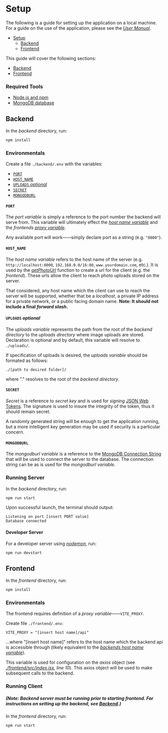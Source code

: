 # Setup
The following is a guide for setting up the application on a local machine. For a guide on the use of the application, please see the [*User Manual*](https://www.github.com/mario-florio/social-media-app/docs/user-manual.md).

- [Setup](#setup)
    - [Backend](#backend)
    - [Frontend](#frontend)

This guide will cover the following sections:
- [Backend](#backend)
- [Frontend](#frontend)

### Required Tools
- [Node.js and npm](https://docs.npmjs.com/downloading-and-installing-node-js-and-npm)
- [MongoDB database](https://www.mongodb.com/resources/products/fundamentals/create-database)

## Backend
In the *backend* directory, run:
```bash
npm install
```

### Environmentals
Create a file ```./backend/.env``` with the variables:
- [```PORT```](#port)
- [```HOST_NAME```](#host_name)
- [```UPLOADS``` *optional*](#uploads)
- [```SECRET```](#secret)
- [```MONGODBURL```](#mongodburl)

#### ```PORT```
The *port variable* is simply a reference to the port number the backend will serve from. This variable will ultimately effect the [*host name variable*](#host_name) and the *frontends* [*proxy variable*](#frontend). 

Any available port will work——simply declare port as a string (e.g. ```"8000"```).

#### ```HOST_NAME```
The *host name variable* refers to the host name of the server (e.g. ```http://localhost:8000```, ```192.168.0.0/16:80```, ```www.yourdomain.com```, etc.). It is used by the [*getPhotoUrl*](https://github.com/Mario-Florio/social-media-app/blob/main/backend/database/methods/__utils__/getPhotoUrl.js) function to create a url for the client (e.g. the *frontend*). These urls allow the client to reach photo uploads stored on the server.

That considered, any host name which the client can use to reach the server will be supported, whether that be a *localhost*, a private IP address for a private network, or a public facing domain name. **Note: It should not include a final *forward slash*.**

#### ```UPLOADS``` *optional*
The *uploads variable* represents the path from the root of the *backend directory* to the *uploads directory* where image uploads are stored. Declaration is optional and by default, this variable will resolve to ```./uploads/```.

If specification of uploads is desired, the *uploads variable* should be formated as follows:

```./[path to desired folder]/```

where "." resolves to the root of the *backend directory*.

#### ```SECRET```
*Secret* is a reference to *secret key* and is used for *signing* [JSON Web Tokens](https://jwt.io/introduction/). The signature is used to insure the integrity of the token, thus it should remain secret.

A randomly generated string will be enough to get the application running, but a more intelligent key generation may be used if security is a particular concern.

#### ```MONGODBURL```
The *mongodburl variable* is a reference to the [MongoDB Connection String](https://www.mongodb.com/docs/v6.3/reference/connection-string/) that will be used to connect the server to the database. The connection string can be as is used for the *mongodburl variable*.

### Running Server
In the *backend* directory, run:
```bash
npm run start
```

Upon successful launch, the terminal should output:
```
Listening on port [insert PORT value]
Database connected
```

#### Developer Server
For a developer server using [*nodemon*](), run:
```bash
npm run devstart
```

## Frontend
In the *frontend* directory, run:
```bash
npm install
```

### Environmentals
The frontend requires definition of a *proxy variable*——```VITE_PROXY```.

Create file ```./frontend/.env```:
```env
VITE_PROXY = "[insert host name]/api"
```

...where "[insert host name]" refers to the host name which the backend api is accessible through (likely equivalent to the [*backends host name variable*](#host_name)).

This variable is used for configuration on the *axios* object (see *[./frontend/src/index.jsx](https://github.com/Mario-Florio/social-media-app/blob/main/frontend/src/index.jsx), line 10*). This axios object will be used to make subsequent calls to the backend.

### Running Client
##### (Note: *Backend* server must be running prior to starting *frontend*. For instructions on setting up the backend, see [Backend](#backend).)
In the *frontend* directory, run:
```bash
npm run start
```
